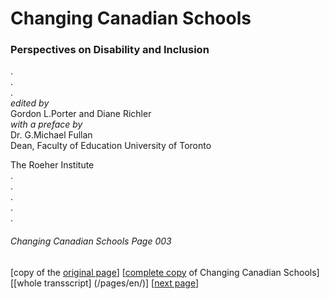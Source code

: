 # Changing Canadian Schools
### Perspectives on Disability and Inclusion
.  
.  
.  
*edited by*  
Gordon L.Porter and Diane Richler  
*with a preface by*  
Dr. G.Michael Fullan  
Dean, Faculty of Education
University of Toronto

The Roeher Institute  
.  
.  
.  
.  
.  
###### Changing Canadian Schools Page 003

[copy of the [original page](/copies-from-original/CCS003.png)]
[[complete copy](/copies-from-original/BestCopy_Changing_Canadian_Schools_Perspectives_on_Disability_and_Inclusion.pdf) of Changing Canadian Schools]
[[whole transscript] (/pages/en/)]
[[next page](Changing_Canadian_Schools-004)]

